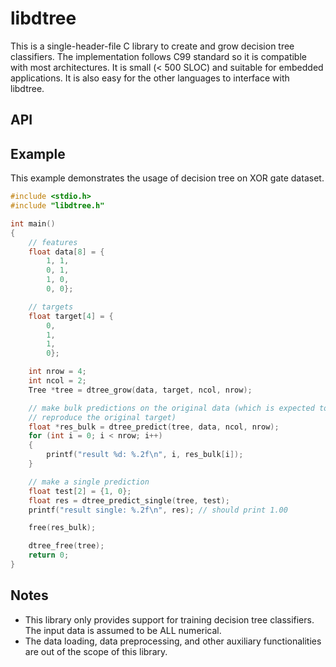 # libdtree

This is a single-header-file C library to create and grow decision tree classifiers.
The implementation follows C99 standard so it is compatible with most architectures.
It is small (< 500 SLOC) and suitable for embedded applications.
It is also easy for the other languages to interface with libdtree.

## API

## Example

This example demonstrates the usage of decision tree on XOR gate dataset.

```C
#include <stdio.h>
#include "libdtree.h"

int main()
{
    // features
    float data[8] = {
        1, 1,
        0, 1,
        1, 0,
        0, 0};

    // targets
    float target[4] = {
        0,
        1,
        1,
        0};

    int nrow = 4;
    int ncol = 2;
    Tree *tree = dtree_grow(data, target, ncol, nrow);

    // make bulk predictions on the original data (which is expected to
    // reproduce the original target)
    float *res_bulk = dtree_predict(tree, data, ncol, nrow);
    for (int i = 0; i < nrow; i++)
    {
        printf("result %d: %.2f\n", i, res_bulk[i]);
    }

    // make a single prediction
    float test[2] = {1, 0};
    float res = dtree_predict_single(tree, test);
    printf("result single: %.2f\n", res); // should print 1.00

    free(res_bulk);

    dtree_free(tree);
    return 0;
}
```

## Notes
- This library only provides support for training decision tree classifiers.
    The input data is assumed to be ALL numerical.
- The data loading, data preprocessing, and other auxiliary functionalities
    are out of the scope of this library.